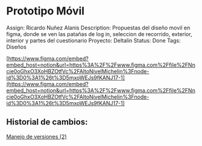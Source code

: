 # Prototipo Móvil

Assign: Ricardo Nuñez Alanis
Description: Propuestas del diseño movil en figma, donde se ven las patañas de log in, seleccion de recorrido, exterior, interior y partes del cuestionario
Proyecto: Deltalin
Status: Done
Tags: Diseños

[https://www.figma.com/embed?embed_host=notion&url=https%3A%2F%2Fwww.figma.com%2Ffile%2FNncie0oGhxO3XoHBZOtfVc%2FAltoNivelMichelin%3Fnode-id%3D0%3A1%26t%3D5mxoWEJs9fKANJ17-1](https://www.figma.com/embed?embed_host=notion&url=https%3A%2F%2Fwww.figma.com%2Ffile%2FNncie0oGhxO3XoHBZOtfVc%2FAltoNivelMichelin%3Fnode-id%3D0%3A1%26t%3D5mxoWEJs9fKANJ17-1)

## ********Historial de cambios:********

[Manejo de versiones (2)](Prototipo%20Mo%CC%81vil%20a0bc380e77754babb1830812b1eaf147/Manejo%20de%20versiones%20(2)%20975406f6262541438bc90cc185c54cdb.md)
